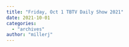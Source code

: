 ```yaml
---
title: "Friday, Oct 1 TBTV Daily Show 2021"
date: 2021-10-01
categories: 
  - "archives"
author: "millerj"
---
```



